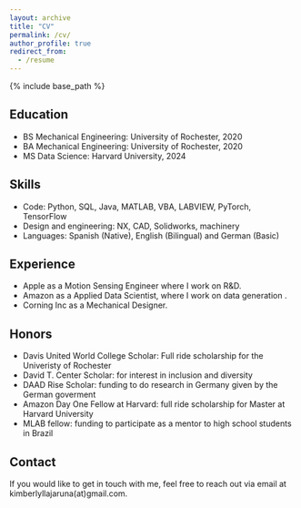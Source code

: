 ```yaml
---
layout: archive
title: "CV"
permalink: /cv/
author_profile: true
redirect_from:
  - /resume
---
```


{% include base_path %}

Education
--------
* BS Mechanical Engineering: University of Rochester, 2020
* BA Mechanical Engineering: University of Rochester, 2020
* MS Data Science: Harvard University, 2024

Skills
--------
* Code: Python, SQL, Java, MATLAB, VBA, LABVIEW, PyTorch, TensorFlow
* Design and engineering: NX, CAD, Solidworks, machinery
* Languages: Spanish (Native), English (Bilingual) and German (Basic)

Experience
--------
* Apple as a Motion Sensing Engineer where I work on R&D.
* Amazon as a Applied Data Scientist, where I work on data generation .
* Corning Inc as a Mechanical Designer.

Honors
--------
* Davis United World College Scholar: Full ride scholarship for the Univeristy of Rochester
* David T. Center Scholar: for interest in inclusion and diversity
* DAAD Rise Scholar: funding to do research in Germany given by the German goverment
* Amazon Day One Fellow at Harvard: full ride scholarship for Master at Harvard University
* MLAB fellow: funding to participate as a mentor to high school students in Brazil

Contact
--------
If you would like to get in touch with me, feel free to reach out via email at kimberlyllajaruna(at)gmail.com.


